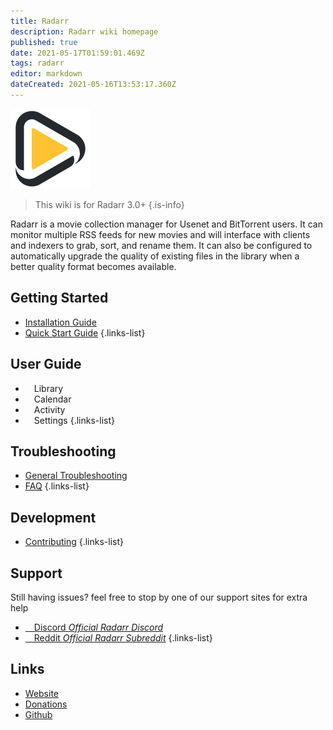 ```yaml
---
title: Radarr
description: Radarr wiki homepage
published: true
date: 2021-05-17T01:59:01.469Z
tags: radarr
editor: markdown
dateCreated: 2021-05-16T13:53:17.360Z
---
```


![outl128.png](/assets/radarr/outl128.png)

> This wiki is for Radarr 3.0+
{.is-info}


Radarr is a movie collection manager for Usenet and BitTorrent users. It can monitor multiple RSS feeds for new movies and will interface with clients and indexers to grab, sort, and rename them. It can also be configured to automatically upgrade the quality of existing files in the library when a better quality format becomes available.

## Getting Started
- [Installation Guide](/Radarr/Installation)
- [Quick Start Guide](/Radarr/Quick-Start-Guide)
{.links-list}

## User Guide
- <i class="fas fa-play"></i>&emsp;Library
- <i class="fas fa-calendar-alt"></i>&emsp;Calendar
- <i class="fas fa-clock"></i>&emsp;Activity
- <i class="fas fa-cogs"></i>&emsp;Settings
{.links-list}

## Troubleshooting
- [General Troubleshooting](/Radarr/Troubleshooting)
- [FAQ](/Radarr/FAQ)
{.links-list}

## Development
- [Contributing](/Radarr/Contributing)
{.links-list}

## Support
Still having issues? feel free to stop by one of our support sites for extra help

- [<i class="fab fa-discord"></i>&emsp;Discord *Official Radarr Discord*](https://radarr.video/discord)
- [<i class="fab fa-reddit"></i>&emsp;Reddit *Official Radarr Subreddit*](https://reddit.com/r/radarr)
{.links-list}

## Links
- [Website](https://radarr.video)
- [Donations](https://opencollective.com/radarr)
- [Github](https://github.com/radarr/radarr)
